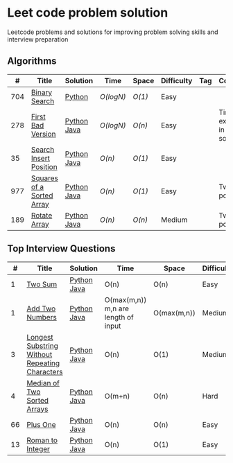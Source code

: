 # Leet code problem solution
Leetcode problems and solutions for improving problem solving skills and interview preparation

## Algorithms

|  #  | Title           |  Solution       |  Time           | Space           | Difficulty    | Tag          | Comment | 
|-----|---------------- | --------------- | --------------- | --------------- | ------------- |--------------|-----|
704 | [Binary Search](https://leetcode.com/problems/binary-search/) | [Python](./Algorithms/Binary_Search.py) | _O(logN)_ | _O(1)_      | Easy         ||
278 | [First Bad Version](https://leetcode.com/problems/first-bad-version/) | [Python](./Algorithms/First_Bad_Version.py) [Java](./Algorithms/First_bad_version.java) | _O(logN)_ | _O(n)_      | Easy         ||Time limit exceeds in few solution 
35 | [Search Insert Position](https://leetcode.com/problems/search-insert-position/) | [Python](./Algorithms/Search_Insert_Position.py) [Java](./Algorithms/Search_Insert_Position.py) | _O(n)_ | _O(1)_      | Easy         ||
977 | [Squares of a Sorted Array](https://leetcode.com/problems/squares-of-a-sorted-array/) | [Python](./Algorithms/squares_of_a_sorted_array.py) [Java](./Algorithms/squares_of_a_sorted_array.java) | _O(n)_ | _O(1)_      | Easy         || Two pointers
189 | [Rotate Array](https://leetcode.com/problems/rotate-array/) | [Python](./Algorithms/rotate_array.py) [Java](./Algorithms/rotate_array.java) | _O(n)_ | _O(n)_      | Medium         || Two pointers



## Top Interview Questions

|  #  | Title           |  Solution       | Time     |  Space    | Difficulty    | Tag          | Comment |
|-----|---------------- | --------------- | ---------|   --------| --------------| -------------| --------|
| 1 | [Two Sum](https://leetcode.com/problems/two-sum/) | [Python](./Top-Interview-Questions/two_sum.py) [Java](./Top-Interview-Questions/two_sum.java) | O(n) | O(n) |Easy | | Brute force, Hash table
| 1 | [Add Two Numbers](https://leetcode.com/problems/add-two-numbers/) | [Python](./Top-Interview-Questions/add_two_numbers.py) [Java](./Top-Interview-Questions/add_two_numbers.java) | O(max(m,n)) m,n are length of input | O(max(m,n)) | Medium | | Linked list
| 3 | [Longest Substring Without Repeating Characters](https://leetcode.com/problems/longest-substring-without-repeating-characters/) | [Python](./Top-Interview-Questions/Longest_substring_without_repeating_characters.py) [Java](./Top-Interview-Questions/Longest_substring_without_repeating_characters.java) | O(n) | O(1) | Medium | | Hash Table
| 4 | [Median of Two Sorted Arrays](https://leetcode.com/problems/median-of-two-sorted-arrays/) | [Python](./Top-Interview-Questions/median_of_two_sorted_arrays.py) [Java](./Top-Interview-Questions/median_of_two_sorted_arrays.java) | O(m+n) | O(n) | Hard | | Recursive/Dynamic
| 66 | [Plus One](https://leetcode.com/problems/plus-one/) | [Python](./Top-Interview-Questions/Plus_one.py) [Java](./Top-Interview-Questions/Plus_one.java) | O(n) | O(n) | Easy | | Binary
| 13 | [Roman to Integer](https://leetcode.com/problems/roman-to-integer/) | [Python](./Top-Interview-Questions/Roman_to_integer.py) [Java](./Top-Interview-Questions/Roman_to_integer.java) | O(n) | O(1) | Easy | | 












[comment]: <> (This is a comment, it will not be included)
[//]: <> (This is also a comment.)
[//]: # ( #   |        |                   |                     |                       |              |              |            )
